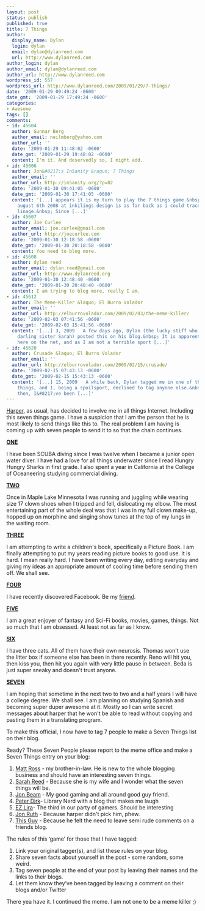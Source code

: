 ```yaml
---
layout: post
status: publish
published: true
title: 7 Things
author:
  display_name: Dylan
  login: dylan
  email: dylan@dylanreed.com
  url: http://www.dylanreed.com
author_login: dylan
author_email: dylan@dylanreed.com
author_url: http://www.dylanreed.com
wordpress_id: 557
wordpress_url: http://www.dylanreed.com/2009/01/29/7-things/
date: '2009-01-29 09:49:24 -0600'
date_gmt: '2009-01-29 17:49:24 -0600'
categories:
- Awesome
tags: []
comments:
- id: 45604
  author: Gunnar Berg
  author_email: neilmberg@yahoo.com
  author_url: ''
  date: '2009-01-29 11:48:02 -0600'
  date_gmt: '2009-01-29 19:48:02 -0600'
  content: I'm it. And deservedly so, I might add.
- id: 45606
  author: Jon&#8217;s In5anity &raquo; 7 Things
  author_email: ''
  author_url: http://in5anity.org/?p=82
  date: '2009-01-30 09:41:05 -0600'
  date_gmt: '2009-01-30 17:41:05 -0600'
  content: '[...] appears it is my turn to play the 7 things game.&nbsp; Thanks Dylan!&nbsp;
    august 6th 2008 at inkilings design is as far back as i could trace my 7 things
    linage.&nbsp; Since [...]'
- id: 45607
  author: Joe Curlee
  author_email: joe.curlee@gmail.com
  author_url: http://joecurlee.com
  date: '2009-01-30 12:18:58 -0600'
  date_gmt: '2009-01-30 20:18:58 -0600'
  content: You need to blog more.
- id: 45608
  author: dylan reed
  author_email: dylan.reed@gmail.com
  author_url: http://www.dylanreed.org
  date: '2009-01-30 12:48:40 -0600'
  date_gmt: '2009-01-30 20:48:40 -0600'
  content: I am trying to blog more, really I am.
- id: 45612
  author: The Meme-Killer &laquo; El Burro Volador
  author_email: ''
  author_url: http://elburrovolador.com/2009/02/03/the-meme-killer/
  date: '2009-02-03 07:41:56 -0600'
  date_gmt: '2009-02-03 15:41:56 -0600'
  content: '[...] 3, 2009   A few days ago, Dylan (the lucky stiff who married my
    darling sister Sarah) posted this on his blog.&nbsp; It is apparently a new meme
    here on the net, and as I am not a terrible sport [...]'
- id: 45620
  author: Crusade &laquo; El Burro Volador
  author_email: ''
  author_url: http://elburrovolador.com/2009/02/15/crusade/
  date: '2009-02-15 07:43:13 -0600'
  date_gmt: '2009-02-15 15:43:13 -0600'
  content: '[...] 15, 2009   A while back, Dylan tagged me in one of those online
    things, and I, being a spoilsport, declined to tag anyone else.&nbsp; But since
    then, I&#8217;ve been [...]'
---
```

<p><a href="http://nata2.org">Harper</a>, as usual, has decided to involve me in all things Internet. Including this seven things game. I have a suspicion that I am the person that he is most likely to send things like this to. The real problem I am having is coming up with seven people to send it to so that the chain continues. </p>
<p><u><strong>ONE</strong></u></p>
<p>I have been SCUBA diving since I was twelve when I became a junior open water diver. I have had a love for all things underwater since I read Hungry Hungry Sharks in first grade. I also spent a year in California at the College of Oceaneering studying commercial diving. </p>
<p><u><strong>TWO</strong></u></p>
<p>Once in Maple Lake Minnesota I was running and juggling while wearing size 17 clown shoes when I tripped and fell, dislocating my elbow. The most entertaining part of the whole deal was that I was in my full clown make-up, hopped up on morphine and singing show tunes at the top of my lungs in the waiting room. </p>
<p><strong><u>THREE</u></strong></p>
<p>I am attempting to write a children's book, specifically a Picture Book. I am finally attempting to put my years reading picture books to good use. It is hard. I mean really hard. I have been writing every day, editing everyday and giving my ideas an appropriate amount of cooling time before sending them off. We shall see.</p>
<p><strong><u>FOUR</u></strong></p>
<p>I have recently discovered Facebook. Be my <a href="http://www.facebook.com/people/Dylan-Reed/1223645577">friend</a>.</p>
<p><strong><u>FIVE</u></strong></p>
<p>I am a great enjoyer of fantasy and Sci-Fi books, movies, games, things. Not so much that I am obsessed. At least not as far as I know.</p>
<p><strong><u>SIX</u></strong></p>
<p>I have three cats. All of them have their own neurosis. Thomas won't use the litter box if someone else has been in there recently. Reno will hit you, then kiss you, then hit you again with very little pause in between. Beda is just super sneaky and doesn't trust anyone.</p>
<p><strong><u>SEVEN</u></strong></p>
<p>I am hoping that sometime in the next two to two and a half years I will have a college degree. We shall see. I am planning on studying Spanish and becoming super duper awesome at it. Mostly so I can write secret messages about harper that he won't be able to read without copying and pasting them in a translating program. </p>
<p>To make this official, I now have to tag 7 people to make a Seven Things list on their blog.  </p>
<p>Ready? These Seven People please report to the meme office and make a Seven Things entry on your blog:
<ol>
<li><a href="http://elburrovolador.com">Matt Ross</a> - my brother-in-law. He is new to the whole blogging business and should have an interesting seven things.&nbsp; </li>
<li><a href="http://photodork.org">Sarah Reed</a> - Because she is my wife and I wonder what the seven things will be.  </li>
<li><a href="http://blogs.myspace.com/index.cfm?fuseaction=blog.ListAll&amp;friendID=306504962">Jon Beam</a> - My good gaming and all around good guy friend.  </li>
<li><a href="http://blogs.myspace.com/index.cfm?fuseaction=blog.ListAll&amp;friendID=53158714">Peter Dirk</a>- Library Nerd with a blog that makes me laugh&nbsp; </li>
<li><a href="http://profile.myspace.com/index.cfm?fuseaction=user.viewProfile&amp;friendID=430704381">EZ Lira</a>- The third in our party of gamers. Should be interesting  </li>
<li><a href="http://in5anity.org/">Jon Ruth</a> - Because harper didn't pick him, phew.  </li>
<li><a href="http://oakwoodlife.blogspot.com/">This Guy</a> - Because he felt the need to leave semi rude comments on a friends blog. </li></ol> </p>
<p>The rules of this &lsquo;game&rsquo; for those that I have tagged:
<ol>
<li>Link your original tagger(s), and list these rules on your blog. </li>
<li>Share seven facts about yourself in the post - some random, some weird. </li>
<li>Tag seven people at the end of your post by leaving their names and the links to their blogs. </li>
<li>Let them know they&rsquo;ve been tagged by leaving a comment on their blogs and/or Twitter</li></ol> </p>
<p>There yea have it. I continued the meme. I am not one to be a meme killer ;)  </p></p>
